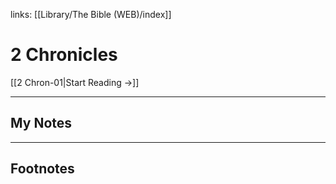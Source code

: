 links: [[Library/The Bible (WEB)/index]]
# 2 Chronicles

[[2 Chron-01|Start Reading →]]

---
## My Notes

---
## Footnotes